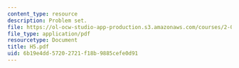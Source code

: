 ```yaml
---
content_type: resource
description: Problem set.
file: https://ol-ocw-studio-app-production.s3.amazonaws.com/courses/2-008-design-and-manufacturing-ii-spring-2003/6b19e4dd57202721f18b9885cefe0d91_H5.pdf
file_type: application/pdf
resourcetype: Document
title: H5.pdf
uid: 6b19e4dd-5720-2721-f18b-9885cefe0d91
---
```

